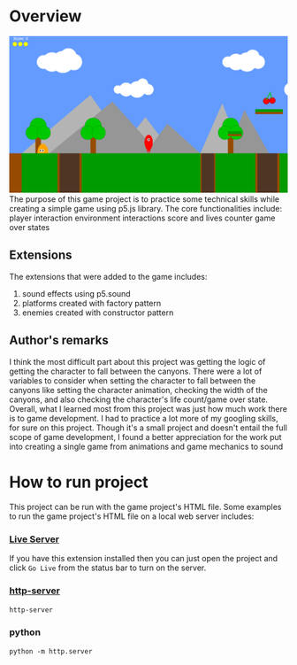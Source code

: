 # Overview

![Game sample img](./assets/sample.PNG)
The purpose of this game project is to practice some technical skills while creating a simple game using p5.js
library. The core functionalities include:
player interaction
environment interactions
score and lives counter
game over states

## Extensions

The extensions that were added to the game includes:

1. sound effects using p5.sound
2. platforms created with factory pattern
3. enemies created with constructor pattern

## Author's remarks

I think the most difficult part about this project was getting the logic of getting the character to fall between
the canyons. There were a lot of variables to consider when setting the character to fall between the canyons
like setting the character animation, checking the width of the canyons, and also checking the character's life
count/game over state. Overall, what I learned most from this project was just how much work there is to
game development. I had to practice a lot more of my googling skills, for sure on this project. Though it's a
small project and doesn't entail the full scope of game development, I found a better appreciation for the
work put into creating a single game from animations and game mechanics to sound

# How to run project

This project can be run with the game project's HTML file. Some examples to run the game project's HTML file on a local web server includes:

### [Live Server](https://marketplace.visualstudio.com/items?itemName=ritwickdey.LiveServer&ssr=false#overview)

If you have this extension installed then you can just open the project and click `Go Live` from the status bar to turn on the server.

### [http-server](https://github.com/http-party/http-server)

```
http-server
```

### python

```
python -m http.server
```
